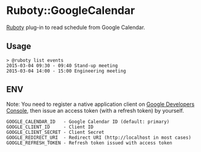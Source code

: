 # Ruboty::GoogleCalendar
[Ruboty](https://github.com/r7kamura/ruboty) plug-in to read schedule from Google Calendar.

## Usage
```
> @ruboty list events
2015-03-04 09:30 - 09:40 Stand-up meeting
2015-03-04 14:00 - 15:00 Engineering meeting
```

## ENV
Note: You need to register a native application client on
[Google Developers Console](https://console.developers.google.com),
then issue an access token (with a refresh token) by yourself.

```
GOOGLE_CALENDAR_ID   - Google Calendar ID (default: primary)
GOOGLE_CLIENT_ID     - Client ID
GOOGLE_CLIENT_SECRET - Client Secret
GOOGLE_REDIRECT_URI  - Redirect URI (http://localhost in most cases)
GOOGLE_REFRESH_TOKEN - Refresh token issued with access token
```
